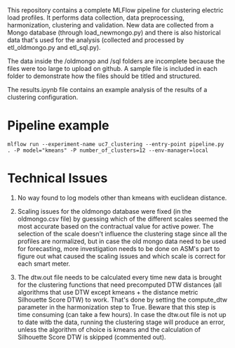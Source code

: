 This repository contains a complete MLFlow pipeline for clustering electric load profiles. It performs data collection,
data preprocessing, harmonization, clustering and validation.
New data are collected from a Mongo database (through load_newmongo.py) and there is also historical data that's used for the analysis (collected
and processed by etl_oldmongo.py and etl_sql.py).

The data inside the /oldmongo and /sql folders are incomplete because the files were too large to upload on github. A sample file is included in each
folder to demonstrate how the files should be titled and structured.

The results.ipynb file contains an example analysis of the results of a clustering configuration.

# Pipeline example
```mlflow run --experiment-name uc7_clustering --entry-point pipeline.py . -P model="kmeans" -P number_of_clusters=12 --env-manager=local```

# Technical Issues
1. No way found to log models other than kmeans with euclidean distance.

2. Scaling issues for the oldmongo database were fixed (in the oldmongo.csv file) by guessing which of the different scales seemed the most accurate
based on the contractual value for active power. The selection of the scale doesn't influence the clustering stage since all the profiles are normalized,
but in case the old mongo data need to be used for forecasting, more investigation needs to be done on ASM's part to figure out what caused the scaling 
issues and which scale is correct for each smart meter.

3. The dtw.out file needs to be calculated every time new data is brought for the clustering functions that need precomputed DTW distances 
(all algorithms that use DTW except kmeans + the distance metric Silhouette Score DTW) to work. That's done by setting the compute_dtw parameter
in the harmonization step to True. Beware that this step is time consuming (can take a few hours). In case the dtw.out file is not up to date witb 
the data, running the clustering stage will produce an error, unless the algorithm of choice is kmeans and the calculation of Silhouette Score DTW is 
skipped (commented out).

